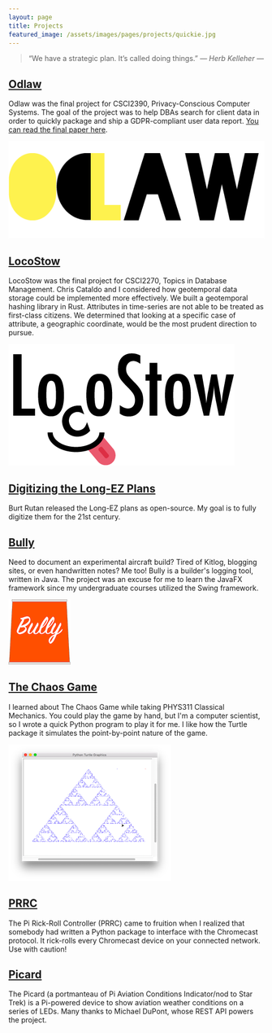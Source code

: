 ```yaml
---
layout: page
title: Projects
featured_image: /assets/images/pages/projects/quickie.jpg
---
```


>“We have a strategic plan. It’s called doing things.” <cite>― Herb Kelleher ―</cite>

## [Odlaw](https://github.com/cobelu/Odlaw)

Odlaw was the final project for CSCI2390, Privacy-Conscious Computer Systems.
The goal of the project was to help DBAs search for client data in order to quickly package and ship a GDPR-compliant user data report.
[You can read the final paper here](https://cs.brown.edu/courses/csci2390/assign/project/report/odlaw.pdf).

![The Odlaw Logo](assets/images/pages/projects/odlaw.png)

## [LocoStow](https://github.com/cobelu/LocoStow)

LocoStow was the final project for CSCI2270, Topics in Database Management.
Chris Cataldo and I considered how geotemporal data storage could be implemented more effectively.
We built a geotemporal hashing library in Rust.
Attributes in time-series are not able to be treated as first-class citizens.
We determined that looking at a specific case of attribute, a geographic coordinate, would be the most prudent direction to pursue.

![LocoStow](assets/images/pages/projects/loco_stow.png)

## [Digitizing the Long-EZ Plans](https://github.com/cobelu/Long-EZ)

Burt Rutan released the Long-EZ plans as open-source.
My goal is to fully digitize them for the 21st century.

## [Bully](https://github.com/cobelu/BuildLog)

Need to document an experimental aircraft build?
Tired of Kitlog, blogging sites, or even handwritten notes?
Me too!
Bully is a builder's logging tool, written in Java.
The project was an excuse for me to learn the JavaFX framework since my undergraduate courses utilized the Swing framework.

![The Bully Logo](assets/images/pages/projects/bully.png)

## [The Chaos Game]()

I learned about The Chaos Game while taking PHYS311 Classical Mechanics.
You could play the game by hand, but I'm a computer scientist, so I wrote a quick Python program to play it for me.
I like how the Turtle package it simulates the point-by-point nature of the game.

![The Chaos Game](assets/images/pages/projects/chaos-game.png)

## [PRRC](https://github.com/cobelu/PRRC)

The Pi Rick-Roll Controller (PRRC) came to fruition when I realized that somebody had written a Python package to interface with the Chromecast protocol.
It rick-rolls every Chromecast device on your connected network.
Use with caution!

## [Picard](https://github.com/cobelu/Picard)

The Picard (a portmanteau of Pi Aviation Conditions Indicator/nod to Star Trek) is a Pi-powered device to show aviation weather conditions on a series of LEDs.
Many thanks to Michael DuPont, whose REST API powers the project.
